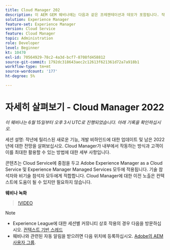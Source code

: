 ```yaml
---
title: Cloud Manager 202
description: 이 AEM GEM 웨비나에는 다음과 같은 프레젠테이션과 데모가 포함됩니다. 작년에 릴리스된 새로운 기능 살펴보기, 비하인드에 대한 업데이트... (설명은 60~160자 사이여야 함)
solution: Experience Manager
feature-set: Experience Manager
version: Cloud Service
feature: Cloud Manager
topic: Administration
role: Developer
level: Beginner
kt: 10470
exl-id: 70564929-78c2-4a3d-bcf7-8708fd458812
source-git-commit: 1792dc318643aec2c12613f621361d72a7a918b1
workflow-type: tm+mt
source-wordcount: '177'
ht-degree: 5%

---
```


# 자세히 살펴보기 - Cloud Manager 2022

*이 웨비나는 6월 15일부터 오후 3시 UTC로 진행되었습니다. 아래 기록을 확인하십시오.*

세션 설명: 작년에 릴리스된 새로운 기능, 개발 비하인드에 대한 업데이트 및 남은 2022년에 대한 전망을 살펴보십시오. Cloud Manager가 내부에서 작동하는 방식과 고객이 이를 최대한 활용할 수 있는 방법에 대한 세부 사항입니다.

콘텐츠는 Cloud Service에 중점을 두고 Adobe Experience Manager as a Cloud Service 및 Experience Manager Managed Services 모두에 적용됩니다. 기술 참석자와 비기술 참석자 모두에게 적합합니다. Cloud Manager에 대한 이전 노출은 컨텍스트에 도움이 될 수 있지만 필요하지 않습니다.

**웨비나 녹화**

>[!VIDEO](https://video.tv.adobe.com/v/343876)

>[!NOTE]
>
>* Experience League에 대한 세션별 커뮤니티 상호 작용의 경우 다음을 방문하십시오. [컨텍스트 기반 스레드](https://adobe.ly/3O0rdzd)
>* 웨비나와 관련된 자동 알림을 받으려면 다음 위치에 등록하십시오. [Adobe의 AEM 사용자 그룹](https://aem-augs.adobe.com/).
